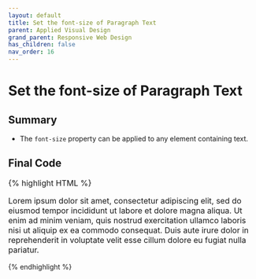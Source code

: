 ```yaml
---
layout: default
title: Set the font-size of Paragraph Text
parent: Applied Visual Design
grand_parent: Responsive Web Design
has_children: false
nav_order: 16
---
```

# Set the font-size of Paragraph Text
## Summary
- The `font-size` property can be applied to any element containing text.

## Final Code

{% highlight HTML %}
<style>
  p {
    font-size: 16px;
  }
</style>
<p>
  Lorem ipsum dolor sit amet, consectetur adipiscing elit, sed do eiusmod tempor incididunt ut labore et dolore magna aliqua. Ut enim ad minim veniam, quis nostrud exercitation ullamco laboris nisi ut aliquip ex ea commodo consequat. Duis aute irure dolor in reprehenderit in voluptate velit esse cillum dolore eu fugiat nulla pariatur.
</p>
{% endhighlight %}